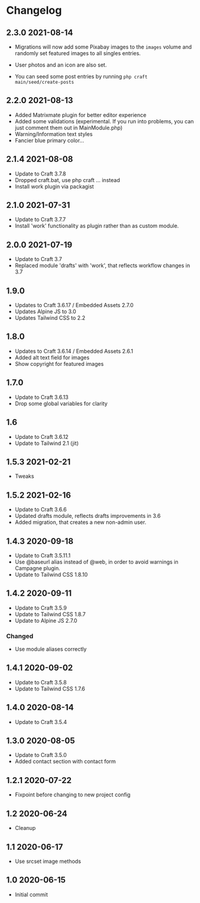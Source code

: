 # Changelog

## 2.3.0 2021-08-14

* Migrations will now add some Pixabay images to the `images` volume and randomly set 
featured images to all singles entries.
  
* User photos and an icon are also set.

* You can seed some post entries by running `php craft main/seed/create-posts`

## 2.2.0 2021-08-13

* Added Matrixmate plugin for better editor experience
* Added some validations (experimental. If you run into problems, you can just comment them out in MainModule.php)
* Warning/Information text styles
* Fancier blue primary color...

## 2.1.4 2021-08-08

* Update to Craft 3.7.8
* Dropped craft.bat, use php craft ... instead
* Install work plugin via packagist

## 2.1.0 2021-07-31

* Update to Craft 3.7.7
* Install 'work' functionality as plugin rather than as custom module. 

## 2.0.0 2021-07-19
* Update to Craft 3.7
* Replaced module 'drafts' with 'work', that reflects workflow changes in 3.7

## 1.9.0
* Updates to Craft 3.6.17 / Embedded Assets 2.7.0
* Updates Alpine JS to 3.0
* Updates Tailwind CSS to 2.2

## 1.8.0
* Updates to Craft 3.6.14 / Embedded Assets 2.6.1
* Added alt text field for images
* Show copyright for featured images

## 1.7.0
* Update to Craft 3.6.13
* Drop some global variables for clarity

## 1.6

* Update to Craft 3.6.12
* Update to Tailwind 2.1 (jit)

## 1.5.3 2021-02-21

* Tweaks

## 1.5.2 2021-02-16

* Update to Craft 3.6.6
* Updated drafts module, reflects drafts improvements in 3.6
* Added migration, that creates a new non-admin user.

## 1.4.3 2020-09-18

* Update to Craft 3.5.11.1
* Use @baseurl alias instead of @web, in order to avoid warnings in Campagne plugin.
* Update to Tailwind CSS 1.8.10

## 1.4.2 2020-09-11

* Update to Craft 3.5.9
* Update to Tailwind CSS 1.8.7
* Update to Alpine JS 2.7.0

### Changed

* Use module aliases correctly

## 1.4.1 2020-09-02

* Update to Craft 3.5.8
* Update to Tailwind CSS 1.7.6

## 1.4.0 2020-08-14

* Update to Craft 3.5.4

## 1.3.0 2020-08-05

* Update to Craft 3.5.0
* Added contact section with contact form

## 1.2.1 2020-07-22

* Fixpoint before changing to new project config

## 1.2 2020-06-24

* Cleanup

## 1.1 2020-06-17

* Use srcset image methods

## 1.0 2020-06-15

* Initial commit
